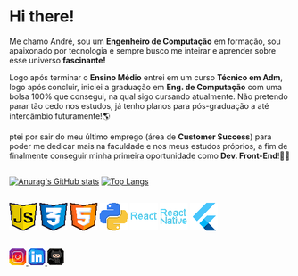 # Hi there!
Me chamo André, sou um **Engenheiro de Computação** em formação, sou apaixonado por tecnologia e sempre busco me inteirar e aprender sobre esse universo **fascinante!**

Logo após terminar o **Ensino Médio** entrei em um curso **Técnico em Adm**, logo após concluir, iniciei a graduação em **Eng. de Computação** com uma bolsa 100% que consegui, na qual sigo cursando atualmente. Não pretendo parar tão cedo nos estudos, já tenho planos para pós-graduação a até intercâmbio futuramente!🌎

ptei por sair do meu último emprego (área de **Customer Success**) para poder me dedicar mais na faculdade e nos meus estudos próprios, a fim de finalmente conseguir minha primeira oportunidade como **Dev. Front-End**!👨‍💻

<!-- ### Para mais infos sobre mim, acesse -> https://amdrejr.github.io/ -->
##
<div>
  <a href="https://amdrejr.github.io" target="_blank"/>
  
  [![Anurag's GitHub stats](https://github-readme-stats.vercel.app/api?username=amdrejr&hide=stars&count_private=true&show_icons=true&theme=radical)](https://github.com/anuraghazra/github-readme-stats)
  [![Top Langs](https://github-readme-stats.vercel.app/api/top-langs/?username=amdrejr&layout=compact&show_icons=true&theme=radical)](https://github.com/amdrejr/github-readme-stats)
</div>

##

<div class="languages">
  <img src="assets/images/icos/ico-javascript.png" alt="JavaScript Ícone">
  <img src="assets/images/icos/ico-css.png" alt="CSS Ícone">
  <img src="assets/images/icos/ico-html.png" alt="HTML Ícone">
  <img src="assets/images/icos/ico-python.png" alt="Python Ícone">
  <img src="assets/images/icos/ico-react.png" alt="React Ícone">
  <img src="assets/images/icos/ico-react-native.png" alt="React-Native Ícone">
  <img src="assets/images/icos/ico-flutter.png" alt="Flutter Ícone">
</div>

##

##

<div class="social-medias">
  <a href="https://www.instagram.com/amdrejr/" target="_blank" title="Meu Instagram">
    <img src="assets/images/icos/instagram-ico.png" alt="Instagram Ícone">
  </a>
  <a href="https://www.linkedin.com/in/andre-junior/" target="_blank" title="Meu LinkedIn">
    <img src="assets/images/icos/linkedin-ico.png" alt="Linkedin Ícone">
  </a>
  <a href="https://github.com/amdrejr" target="_blank" title="Meu GitHub">
    <img src="assets/images/icos/github-ico.png" alt="Github Ícone">
  </a>
</div>